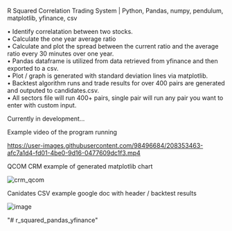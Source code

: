 R Squared Correlation Trading System | Python, Pandas, numpy, pendulum, matplotlib, yfinance, csv

• Identify correlatation between two stocks.  
• Calculate the one year average ratio  
• Calculate and plot the spread between the current ratio and the average ratio every 30 minutes over one year.  
• Pandas dataframe is utilized from data retrieved from yfinance and then exported to a csv.  
• Plot / graph is generated with standard deviation lines via matplotlib.  
• Backtest algorithm runs and trade results for over 400 pairs are generated and outputed to candidates.csv.  
• All sectors file will run 400+ pairs, single pair will run any pair you want to enter with custom input.  

Currently in development...  

Example video of the program running  

https://user-images.githubusercontent.com/98496684/208353463-afc7a1d4-fd01-4be0-9d16-0477609dc1f3.mp4

QCOM CRM example of generated matplotlib chart  

![crm_qcom](https://user-images.githubusercontent.com/98496684/208354800-ea45ed6f-2823-4cad-8f47-ef5f9c007816.png)

Canidates CSV example google doc with header / backtest results  

![image](https://user-images.githubusercontent.com/98496684/219765720-12cc4e4c-cbae-4759-9d8b-74e3d1da3ff4.png)

"# r_squared_pandas_yfinance" 
